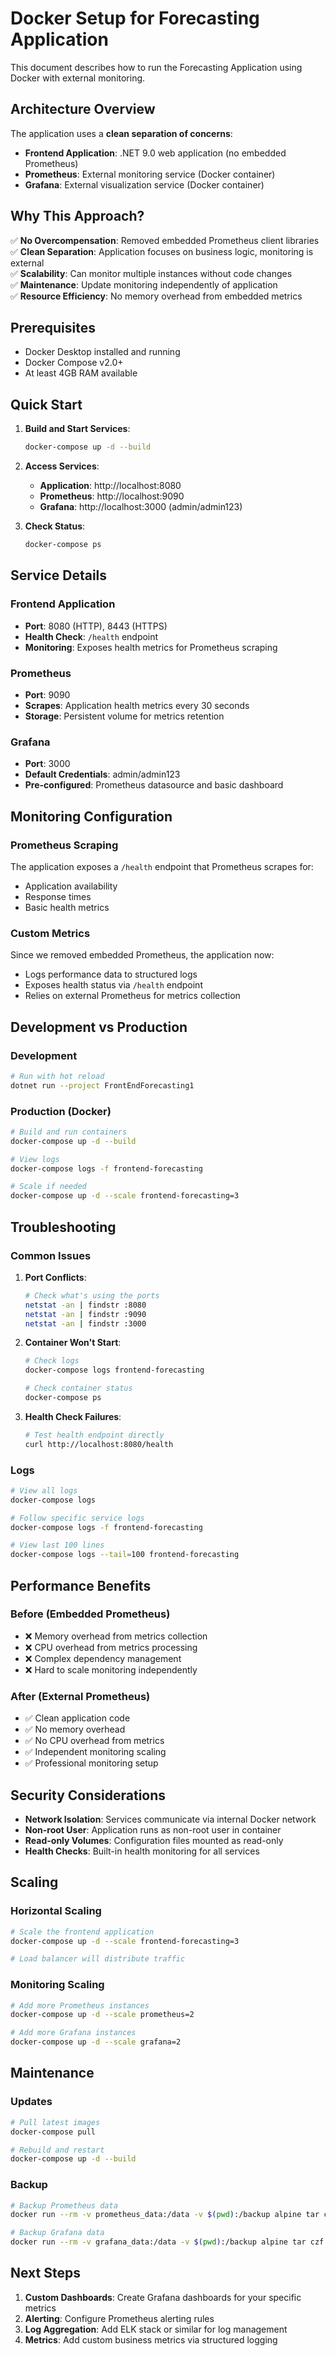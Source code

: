 # Docker Setup for Forecasting Application

This document describes how to run the Forecasting Application using Docker with external monitoring.

## Architecture Overview

The application uses a **clean separation of concerns**:
- **Frontend Application**: .NET 9.0 web application (no embedded Prometheus)
- **Prometheus**: External monitoring service (Docker container)
- **Grafana**: External visualization service (Docker container)

## Why This Approach?

✅ **No Overcompensation**: Removed embedded Prometheus client libraries  
✅ **Clean Separation**: Application focuses on business logic, monitoring is external  
✅ **Scalability**: Can monitor multiple instances without code changes  
✅ **Maintenance**: Update monitoring independently of application  
✅ **Resource Efficiency**: No memory overhead from embedded metrics  

## Prerequisites

- Docker Desktop installed and running
- Docker Compose v2.0+
- At least 4GB RAM available

## Quick Start

1. **Build and Start Services**:
   ```bash
   docker-compose up -d --build
   ```

2. **Access Services**:
   - **Application**: http://localhost:8080
   - **Prometheus**: http://localhost:9090
   - **Grafana**: http://localhost:3000 (admin/admin123)

3. **Check Status**:
   ```bash
   docker-compose ps
   ```

## Service Details

### Frontend Application
- **Port**: 8080 (HTTP), 8443 (HTTPS)
- **Health Check**: `/health` endpoint
- **Monitoring**: Exposes health metrics for Prometheus scraping

### Prometheus
- **Port**: 9090
- **Scrapes**: Application health metrics every 30 seconds
- **Storage**: Persistent volume for metrics retention

### Grafana
- **Port**: 3000
- **Default Credentials**: admin/admin123
- **Pre-configured**: Prometheus datasource and basic dashboard

## Monitoring Configuration

### Prometheus Scraping
The application exposes a `/health` endpoint that Prometheus scrapes for:
- Application availability
- Response times
- Basic health metrics

### Custom Metrics
Since we removed embedded Prometheus, the application now:
- Logs performance data to structured logs
- Exposes health status via `/health` endpoint
- Relies on external Prometheus for metrics collection

## Development vs Production

### Development
```bash
# Run with hot reload
dotnet run --project FrontEndForecasting1
```

### Production (Docker)
```bash
# Build and run containers
docker-compose up -d --build

# View logs
docker-compose logs -f frontend-forecasting

# Scale if needed
docker-compose up -d --scale frontend-forecasting=3
```

## Troubleshooting

### Common Issues

1. **Port Conflicts**:
   ```bash
   # Check what's using the ports
   netstat -an | findstr :8080
   netstat -an | findstr :9090
   netstat -an | findstr :3000
   ```

2. **Container Won't Start**:
   ```bash
   # Check logs
   docker-compose logs frontend-forecasting
   
   # Check container status
   docker-compose ps
   ```

3. **Health Check Failures**:
   ```bash
   # Test health endpoint directly
   curl http://localhost:8080/health
   ```

### Logs
```bash
# View all logs
docker-compose logs

# Follow specific service logs
docker-compose logs -f frontend-forecasting

# View last 100 lines
docker-compose logs --tail=100 frontend-forecasting
```

## Performance Benefits

### Before (Embedded Prometheus)
- ❌ Memory overhead from metrics collection
- ❌ CPU overhead from metrics processing
- ❌ Complex dependency management
- ❌ Hard to scale monitoring independently

### After (External Prometheus)
- ✅ Clean application code
- ✅ No memory overhead
- ✅ No CPU overhead from metrics
- ✅ Independent monitoring scaling
- ✅ Professional monitoring setup

## Security Considerations

- **Network Isolation**: Services communicate via internal Docker network
- **Non-root User**: Application runs as non-root user in container
- **Read-only Volumes**: Configuration files mounted as read-only
- **Health Checks**: Built-in health monitoring for all services

## Scaling

### Horizontal Scaling
```bash
# Scale the frontend application
docker-compose up -d --scale frontend-forecasting=3

# Load balancer will distribute traffic
```

### Monitoring Scaling
```bash
# Add more Prometheus instances
docker-compose up -d --scale prometheus=2

# Add more Grafana instances
docker-compose up -d --scale grafana=2
```

## Maintenance

### Updates
```bash
# Pull latest images
docker-compose pull

# Rebuild and restart
docker-compose up -d --build
```

### Backup
```bash
# Backup Prometheus data
docker run --rm -v prometheus_data:/data -v $(pwd):/backup alpine tar czf /backup/prometheus-backup.tar.gz -C /data .

# Backup Grafana data
docker run --rm -v grafana_data:/data -v $(pwd):/backup alpine tar czf /backup/grafana-backup.tar.gz -C /data .
```

## Next Steps

1. **Custom Dashboards**: Create Grafana dashboards for your specific metrics
2. **Alerting**: Configure Prometheus alerting rules
3. **Log Aggregation**: Add ELK stack or similar for log management
4. **Metrics**: Add custom business metrics via structured logging
